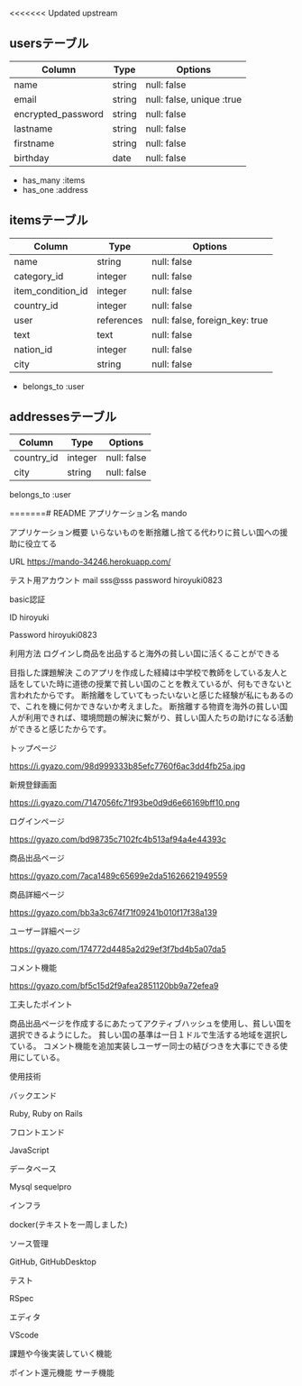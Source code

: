 <<<<<<< Updated upstream
## usersテーブル

| Column               | Type       | Options                       |
| ------               | ------     | -----------                   |
| name                 | string     | null: false                   |
| email                | string     | null: false, unique :true     |
| encrypted_password   | string     | null: false                   |
| lastname             | string     | null: false                   |
| firstname            | string     | null: false                   |
| birthday             | date       | null: false                   |
- has_many :items
- has_one :address



## itemsテーブル

| Column            | Type       | Options                         |
| ------            | ------     | -----------                     |
| name              | string     | null: false                     |
| category_id       | integer    | null: false                     |
| item_condition_id | integer    | null: false                     |
| country_id        | integer    | null: false                     |
| user              | references | null: false, foreign_key: true  |
| text              | text       | null: false                     |
| nation_id         | integer    | null: false                     |
| city              | string     | null: false                     |
- belongs_to :user



## addressesテーブル

| Column           | Type          | Options                          |
| ------           | ------        | -----------                      |
| country_id       | integer       | null: false                      |
| city             | string        | null: false                      |
belongs_to :user

=======# README
アプリケーション名	mando

アプリケーション概要 いらないものを断捨離し捨てる代わりに貧しい国への援助に役立てる

URL	 https://mando-34246.herokuapp.com/

テスト用アカウント	mail sss@sss
password hiroyuki0823

basic認証

ID hiroyuki

Password hiroyuki0823

利用方法	ログインし商品を出品すると海外の貧しい国に活くることができる

目指した課題解決	このアプリを作成した経緯は中学校で教師をしている友人と話をしていた時に道徳の授業で貧しい国のことを教えているが、何もできないと言われたからです。
断捨離をしていてもったいないと感じた経験が私にもあるので、これを機に何かできないか考えました。
断捨離する物資を海外の貧しい国人が利用できれば、環境問題の解決に繋がり、貧しい国人たちの助けになる活動ができると感じたからです。

トップページ

https://i.gyazo.com/98d999333b85efc7760f6ac3dd4fb25a.jpg


新規登録画面

https://i.gyazo.com/7147056fc71f93be0d9d6e66169bff10.png

ログインページ

https://gyazo.com/bd98735c7102fc4b513af94a4e44393c

商品出品ページ

https://gyazo.com/7aca1489c65699e2da51626621949559

商品詳細ページ

https://gyazo.com/bb3a3c674f71f09241b010f17f38a139

ユーザー詳細ページ

https://gyazo.com/174772d4485a2d29ef3f7bd4b5a07da5

コメント機能

https://gyazo.com/bf5c15d2f9afea2851120bb9a72efea9

工夫したポイント

商品出品ページを作成するにあたってアクティブハッシュを使用し、貧しい国を選択できるようにした。
貧しい国の基準は一日１ドルで生活する地域を選択している。
コメント機能を追加実装しユーザー同士の結びつきを大事にできる使用にしている。

使用技術

バックエンド

Ruby, Ruby on Rails

フロントエンド

JavaScript

データベース

Mysql sequelpro

インフラ

docker(テキストを一周しました)

ソース管理

GitHub, GitHubDesktop

テスト

RSpec

エディタ

VScode

課題や今後実装していく機能

ポイント還元機能
サーチ機能













